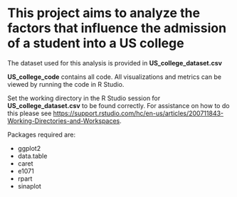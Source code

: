 # This project aims to analyze the factors that influence the admission of a student into a US college

The dataset used for this analysis is provided in **US_college_dataset.csv**

**US_college_code** contains all code. All visualizations and metrics can be viewed by running the code in R Studio. 

Set the working directory in the R Studio session for **US_college_dataset.csv** to be found correctly. For assistance on how to do this please see https://support.rstudio.com/hc/en-us/articles/200711843-Working-Directories-and-Workspaces.

Packages required are:
- ggplot2
- data.table
- caret
- e1071
- rpart
- sinaplot
